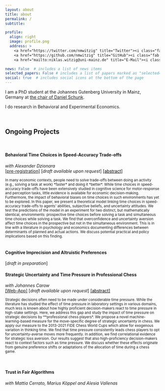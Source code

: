 ```yaml
---
layout: about
title: about
permalink: /
subtitle: 

profile:
  align: right
  image: profile.png
  address: >
    <a href="https://twitter.com/nmwitzig" title="Twitter"><i class="fab fa-twitter"></i></a>
    <a href="https://github.com/nmwitzig" title="GitHub"><i class="fab fa-github"></i></a>
    <a href="mailto:niklas.witzig@uni-mainz.de" title="E-Mail"><i class="fa fa-envelope"></i></a>

news: False  # includes a list of news items
selected_papers: False # includes a list of papers marked as "selected={true}"
social: true  # includes social icons at the bottom of the page
---
```

  

I am a PhD student at the Johannes Gutenberg University in Mainz, Germany at [the chair of Daniel Schunk](https://www.public.economics.uni-mainz.de).

I do research in Behavioral and Experimental Economics.

&nbsp;
&nbsp;

## Ongoing Projects
&nbsp;

<!--*[You can find a poster summarizing some of my projects here](https://www.gutenberg-akademie.uni-mainz.de/files/2022/05/Witzig_poster_Komprimiert.pdf)*
-->
 
#### Behavioral Time Choices in Speed-Accuracy Trade-offs
*with Alexander Dzionara*<br>
[[pre-registration]](https://www.socialscienceregistry.org/trials/7748) [*draft available upon request*] <a data-toggle="collapse" href="#collapse_time" style="color: black" class="collapsed" aria-expanded="false">[abstract]</a>
<div id="collapse_time" class="panel-collapse collapse" style=""> <text style="font-size:smaller">
In many economic contexts, people need to solve trade-offs between doing an activity (e.g., solving a task at work) *faster* and doing it *better*. While time choices in speed-accuracy trade-offs have been extensively studied in cognitive science for motor-response and perception tasks, little evidence is available for economic decision-making. Furthermore, the impact of behavioral biases on time choices in such environments has yet to be explored. In this paper, we present a theoretical model linking time choices in speed-accuracy trade-offs to agents' abilities, subjective beliefs, and uncertainty attitudes. We test the predictions of the model in an experiment for two distinct, but mathematically identical, environments: prospective time choices before solving a task and simultaneous time choices while solving a task. We find that overconfidence and uncertainty aversion affect time choices in the prospective but not in the simultaneous environment. This is in line with a literature in psychology and economics documenting differences between determinants of planned and actual actions. We discuss potential practical and policy implications based on this finding.
</text></div>
&nbsp;
 

<!--
<details>
<summary>[Summary]</summary>
<text style="font-size:smaller">In this project, we </text>
</details>
-->



#### Cognitive Imprecision and Altruistic Preferences
[*draft in preparation*]
&nbsp;
  




<!--
[[Project Page]](/projects/projects-2)<br>
<details>
<summary>[Summary]</summary> 
<text style="font-size:smaller">
In this project, I
</text>
</details>
-->

#### Strategic Uncertainty and Time Pressure in Professional Chess
*with Johannes Carow*<br>
[[Web-App]](https://share.streamlit.io/nmwitzig/streamlit-chess/main/app.py) [*draft available upon request*] <a data-toggle="collapse" href="#collapse_chess" style="color: black" class="collapsed" aria-expanded="false">[abstract]</a>
<div id="collapse_chess" class="panel-collapse collapse" style=""> <text style="font-size:smaller">
Strategic decisions often need to be made under considerable time pressure. While the literature has studied the effect of time pressure in laboratory settings in various domains, much less is known about how highly proficient decision-makers react to time pressure in high-stake settings. Here, we address this gap and study the impact of time pressure on strategic decisions by **professional chess players*. We propose a novel machine-learning-based measure for the move-specific degree of strategic uncertainty in chess. We apply our measure to the 2013-2021 FIDE Chess World Cups which allow for exogenous variation in thinking time. We find that time pressure consistently leads chess players to opt for uncertainty-averse moves more frequently. In addition, we find correlational evidence for strategic loss aversion. Our results suggest that also high-proficiency decision-makers react to context factors such as time pressure. We discuss whether these effects originate from genuine preference shifts or adaptations of the allocation of time during a chess game.
</text></div>

&nbsp;
  


<!--
[[Project Page]](/projects/projects-3) [*draft in preparation*]<br>
<details>
<summary>[Summary]</summary> 
<text style="font-size:smaller">
In this project, we 
</text>
</details>
-->

#### Trust in Fair Algorithms
*with Mattia Cerrato, Marius Köppel and Alesia Vallenas*<br>
&nbsp;


<!--
<details>
<summary>[Summary]</summary> 
<text style="font-size:smaller">
In this project, we 
</text>
</details>
-->


